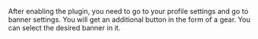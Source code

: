 After enabling the plugin, you need to go to your profile settings and go to banner settings. You will get an additional button in the form of a gear. You can select the desired banner in it.